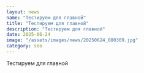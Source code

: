 ```yaml
---
layout: news
name: "Тестируем для главной"
title: "Тестируем для главной"
description: "Тестируем для главной"
date: 2025-06-24
image: "/assets/images/news/20250624_080309.jpg"
category: seo
---
```


Тестируем для главной
